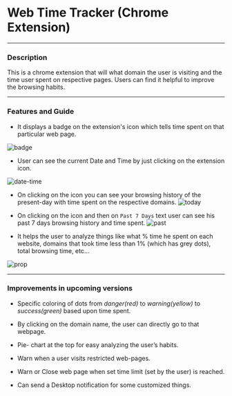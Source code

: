 # Web Time Tracker (Chrome Extension)
***
### Description
This is a chrome extension that will what domain the user is visiting and the time user spent on respective pages. Users can find it helpful to improve the browsing habits.
 
***
### Features and Guide
- It displays a badge on the extension's icon which tells time spent on that particular web page.

![badge](https://user-images.githubusercontent.com/49431756/110208954-e74ea680-7eaf-11eb-9e11-5f056820b201.png)


- User can see the current Date and Time by just clicking on the extension icon.

![date-time](https://user-images.githubusercontent.com/49431756/110208957-e9b10080-7eaf-11eb-9446-ff30eaf338c7.png)


- On clicking on the icon you can see your browsing history of the present-day with time spent on the respective domains.
![today](https://user-images.githubusercontent.com/49431756/110208960-ee75b480-7eaf-11eb-9245-12eb55e37fe6.png)


- On clicking on the icon and then on `Past 7 Days` text user can see his past 7 days browsing history and time spent.
![past](https://user-images.githubusercontent.com/49431756/110208962-f3d2ff00-7eaf-11eb-8b54-df9e0ef5fb2f.png)


- It helps the user to analyze things like what % time he spent on each website, domains that took time less than 1% (which has grey dots), total browsing time, etc...

![prop](https://user-images.githubusercontent.com/49431756/110208966-f7ff1c80-7eaf-11eb-9208-e4706701e913.png)


***
### Improvements in upcoming versions


- Specific coloring of dots from _danger(red)_ to _warning(yellow)_ to _success(green)_ based upon time spent.

- By clicking on the domain name, the user can directly go to that webpage.
- Pie- chart at the top for easy analyzing the user’s habits.
- Warn when a user visits restricted web-pages.
- Warn or Close web page when set time limit (set by the user) is reached.
- Can send a Desktop notification for some customized things.

